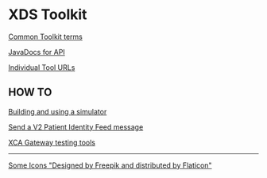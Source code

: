 # XDS Toolkit #

<a href="faq/toolkitterms.html" target="_blank">Common Toolkit terms</a>

<a href="../javadoc/index.html" target="_blank">JavaDocs for API</a>

<a href="tools/toolurls.html" target="_blank">Individual Tool URLs</a>

## HOW TO

<a href="howto/pnrtosim.html" target="_blank">Building and using a simulator</a>

<a href="howto/pif.html" target="_blank">Send a V2 Patient Identity Feed message</a>

<a href="tools/gatewaytesting.html" target="_blank">XCA Gateway testing tools</a>

<hr />

<a href="http://www.flaticon.com/packs/free-basic-ui-elements">Some Icons "Designed by Freepik and distributed by Flaticon"</a>